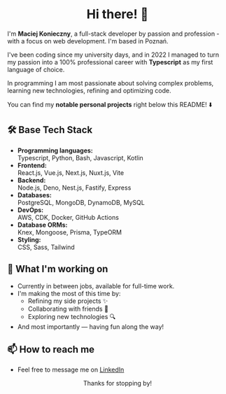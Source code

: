<div align="center">
<h1>Hi there! 👋</h1>  
</div>

I'm **Maciej Konieczny**, a full-stack developer by passion and profession - with a focus on web development. I'm based in Poznań.  

I've been coding since my university days, and in 2022 I managed to turn my passion into a 100% professional career with **Typescript** as my first language of choice.  

In programming I am most passionate about solving complex problems, learning new technologies, refining and optimizing code.

You can find my **notable personal projects** right below this README! ⬇️

## 🛠️ Base Tech Stack
- **Programming languages:**  
Typescript, Python, Bash, Javascript, Kotlin  
- **Frontend:**  
React.js, Vue.js, Next.js, Nuxt.js, Vite  
- **Backend:**  
Node.js, Deno, Nest.js, Fastify, Express  
- **Databases:**  
PostgreSQL, MongoDB, DynamoDB, MySQL  
- **DevOps:**  
AWS, CDK, Docker, GitHub Actions  
- **Database ORMs:**  
Knex, Mongoose, Prisma, TypeORM
- **Styling:**  
CSS, Sass, Tailwind

## 🚀 What I'm working on  
- Currently in between jobs, available for full-time work.
- I'm making the most of this time by:
    * Refining my side projects ✨
    * Collaborating with friends 🤝
    * Exploring new technologies 🔍  
- And most importantly — having fun along the way!

## 📫 How to reach me  
- Feel free to message me on [LinkedIn](https://www.linkedin.com/in/mcjkon)

<div align="center">
Thanks for stopping by!
</div>